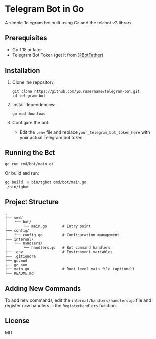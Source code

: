 # Telegram Bot in Go

A simple Telegram bot built using Go and the telebot.v3 library.

## Prerequisites

- Go 1.18 or later
- Telegram Bot Token (get it from [@BotFather](https://t.me/BotFather))

## Installation

1. Clone the repository:
   ```
   git clone https://github.com/yourusername/telegram-bot.git
   cd telegram-bot
   ```

2. Install dependencies:
   ```
   go mod download
   ```

3. Configure the bot:
   - Edit the `.env` file and replace `your_telegram_bot_token_here` with your actual Telegram bot token.

## Running the Bot

```bash
go run cmd/bot/main.go
```

Or build and run:

```bash
go build -o bin/tgbot cmd/bot/main.go
./bin/tgbot
```

## Project Structure

```
.
├── cmd/
│   └── bot/
│       └── main.go       # Entry point
├── config/
│   └── config.go         # Configuration management
├── internal/
│   └── handlers/
│       └── handlers.go   # Bot command handlers
├── .env                  # Environment variables
├── .gitignore
├── go.mod
├── go.sum
├── main.go               # Root level main file (optional)
└── README.md
```

## Adding New Commands

To add new commands, edit the `internal/handlers/handlers.go` file and register new handlers in the `RegisterHandlers` function.

## License

MIT